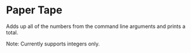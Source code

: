 # Paper Tape 

Adds up all of the numbers from the command line arguments and prints a total.

Note: Currently supports integers only.